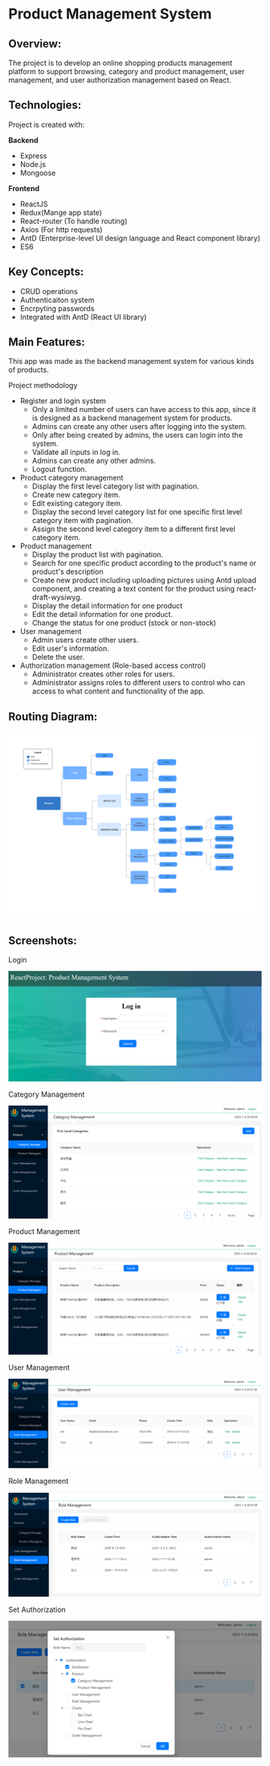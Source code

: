 # Product Management System 

## Overview:

The project is to develop an online shopping products management platform to support browsing, category and product management, user management, and user authorization management based on React.

## Technologies:

Project is created with:

**Backend**

- Express
- Node.js
- Mongoose

**Frontend**

- ReactJS
- Redux(Mange app state)
- React-router (To handle routing)
- Axios (For http requests)
- AntD (Enterprise-level UI design language and React component library)
- ES6

## Key Concepts:

- CRUD operations
- Authenticaiton system
- Encrpyting passwords
- Integrated with AntD (React UI library)

## Main Features:

This app was made as the backend management system for various kinds of products. 

Project methodology

- Register and login system
  - Only a limited number of users can have access to this app, since it is designed as a backend management system for products.
  - Admins can create any other users after logging into the system.
  - Only after being created by admins, the users can login into the system.
  - Validate all inputs in log in.
  - Admins can create any other admins.
  - Logout function.
- Product category management
  - Display the first level category list with pagination.
  - Create new category item.
  - Edit existing category item.
  - Display the second level category list for one specific first level category item with pagination.
  - Assign the second level category item to a different first level category item.
- Product management
  - Display the product list with pagination.
  - Search for one specific product according to the product's name or product's description
  - Create new product including uploading pictures using Antd upload component, and creating a text content for the product using react-draft-wysiwyg.
  - Display the detail information for one product
  - Edit the detail information for one product.
  - Change the status for one product (stock or non-stock)
- User management
  - Admin users create other users.
  - Edit user's information.
  - Delete the user.
- Authorization management (Role-based access control)
  - Administrator creates other roles for users.
  - Administrator assigns roles to different users to control who can access to what content and functionality of the app. 

## Routing Diagram:

![image](https://github.com/zhecz/Pictures/blob/master/Routing_React.png)

## Screenshots:

Login

![image](https://github.com/zhecz/Pictures/blob/master/Login_React.PNG)

Category Management

![image](https://github.com/zhecz/Pictures/blob/master/category_react.PNG)

Product Management

![image](https://github.com/zhecz/Pictures/blob/master/Product_react.PNG)

User Management

![image](https://github.com/zhecz/Pictures/blob/master/User_react.PNG)

Role Management

![image](https://github.com/zhecz/Pictures/blob/master/role_react.PNG)

Set Authorization

![image](https://github.com/zhecz/Pictures/blob/master/SetRole_react.PNG)













